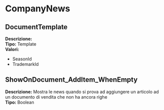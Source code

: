 # CompanyNews
DocumentTemplate 
----
**Descrizione:**  <br>
**Tipo:** Template <br>
**Valori:**
* SeasonId
* TrademarkId

ShowOnDocument_AddItem_WhenEmpty 
----
**Descrizione:** Mostra le news quando si prova ad aggiungere un articolo ad un documento di vendita che non ha ancora righe <br>
**Tipo:** Boolean <br>

